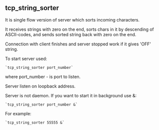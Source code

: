 ## tcp_string_sorter

It is single flow version of server which sorts incoming characters.

It receives strings with zero on the end, sorts chars in it by descending of ASCII-codes, and sends sorted string back with zero on the end.

Connection with client finishes and server stopped work if it gives 'OFF' string.

To start server used:

	`tcp_string_sorter port_number`
	
where port_number - is port to listen.

Server listen on loopback address.

Server is not daemon. If you want to start it in background use &:

	`tcp_string_sorter port_number &`
	
For example:

	`tcp_string_sorter 55555 &`
